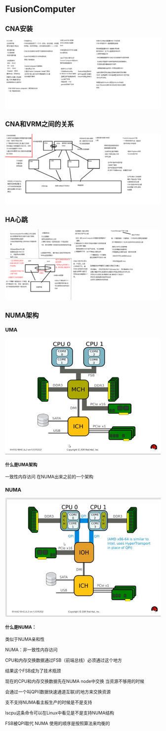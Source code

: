 # FusionComputer



## CNA安装



<img src=".图片存放/CNA安装.png" alt="CNA安装" style="zoom:150%;" />



## CNA和VRM之间的关系



<img src=".图片存放/CNA和VRM之间的关系.png" alt="CNA和VRM之间的关系"  />



## HA心跳



![HA心跳](.图片存放/HA心跳.png)





## NUMA架构



### UMA



![UMA架构](.图片存放/UMA架构.png)







#### 什么是UMA架构



一致性内存访问  在NUMA出来之前的一个架构




### NUMA



![NUMA架构](.图片存放/NUMA架构.png)





#### 什么是NUMA：

类似于NUMA亲和性 

NUMA：非一致性内存访问 

CPU和内存交换数据通过FSB（前端总线）必须通过这个地方

结果这个FSB成为了技术瓶颈



现在的CPU和内存交换数据先在NUMA node中交换 当资源不够用的时候

会通过一个叫QPI(数据快速通道互联)的地方来交换资源 

支不支持NUMA看主板生产的时候是不是支持 

lscpu这条命令可以在Linux中看见是不是支持NUMA结构 



FSB被QPI取代 NUMA 使用的顺序是按照算法来均衡的 

